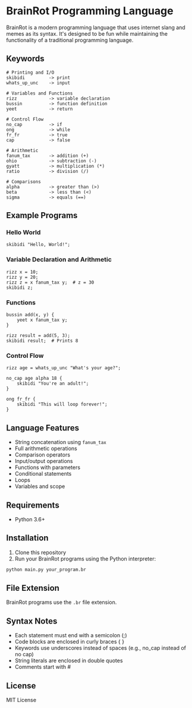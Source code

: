 # BrainRot Programming Language

BrainRot is a modern programming language that uses internet slang and memes as its syntax. It's designed to be fun while maintaining the functionality of a traditional programming language.

## Keywords

```
# Printing and I/O
skibidi         -> print
whats_up_unc    -> input

# Variables and Functions
rizz            -> variable declaration
bussin          -> function definition
yeet            -> return

# Control Flow
no_cap          -> if
ong             -> while
fr_fr           -> true
cap             -> false

# Arithmetic
fanum_tax       -> addition (+)
ohio            -> subtraction (-)
gyatt           -> multiplication (*)
ratio           -> division (/)

# Comparisons
alpha           -> greater than (>)
beta            -> less than (<)
sigma           -> equals (==)
```

## Example Programs

### Hello World
```
skibidi "Hello, World!";
```

### Variable Declaration and Arithmetic
```
rizz x = 10;
rizz y = 20;
rizz z = x fanum_tax y;  # z = 30
skibidi z;
```

### Functions
```
bussin add(x, y) {
    yeet x fanum_tax y;
}

rizz result = add(5, 3);
skibidi result;  # Prints 8
```

### Control Flow
```
rizz age = whats_up_unc "What's your age?";

no_cap age alpha 18 {
    skibidi "You're an adult!";
}

ong fr_fr {
    skibidi "This will loop forever!";
}
```

## Language Features
- String concatenation using `fanum_tax`
- Full arithmetic operations
- Comparison operators
- Input/output operations
- Functions with parameters
- Conditional statements
- Loops
- Variables and scope

## Requirements
- Python 3.6+

## Installation
1. Clone this repository
2. Run your BrainRot programs using the Python interpreter:
```bash
python main.py your_program.br
```

## File Extension
BrainRot programs use the `.br` file extension.

## Syntax Notes
- Each statement must end with a semicolon (;)
- Code blocks are enclosed in curly braces { }
- Keywords use underscores instead of spaces (e.g., no_cap instead of no cap)
- String literals are enclosed in double quotes
- Comments start with #

## License
MIT License
